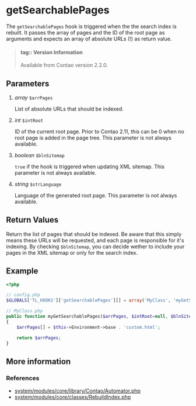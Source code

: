 # getSearchablePages

The `getSearchablePages` hook is triggered when the the search index is rebuilt.
It passes the array of pages and the ID of the root page as arguments and
expects an array of absolute URLs (!) as return value.

> #### tag:: Version Information 
> Available from Contao version 2.2.0.


## Parameters

1. *array* `$arrPages`

    List of absolute URLs that should be indexed.

2. *int* `$intRoot`

    ID of the current root page. Prior to Contao 2.11, this can be 0 when no
    root page is added in the page tree. This parameter is not always available.

3. *boolean* `$blnSitemap`

    `true` if the hook is triggered when updating XML sitemap. This parameter is
    not always available.

4. *string* `$strLanguage`

    Language of the generated root page. This parameter is not always available.


## Return Values

Return the list of pages that should be indexed. Be aware that this simply means
these URLs will be requested, and each page is responsible for it's indexing. By
checking `$blnSitemap`, you can decide wether to include your pages in the XML
sitemap or only for the search index.


## Example

```php
<?php

// config.php
$GLOBALS['TL_HOOKS']['getSearchablePages'][] = array('MyClass', 'myGetSearchablePages');

// MyClass.php
public function myGetSearchablePages($arrPages, $intRoot=null, $blnSitemap=false, $strLanguage=null)
{
    $arrPages[] = $this->Environment->base . 'custom.html';

    return $arrPages;
}
```


## More information


### References

- [system/modules/core/library/Contao/Automator.php](https://github.com/contao/core/blob/3.5.0/system/modules/core/library/Contao/Automator.php#L405-L412)
- [system/modules/core/classes/RebuildIndex.php](https://github.com/contao/core/blob/3.5.0/system/modules/core/classes/RebuildIndex.php#L73-L80)
